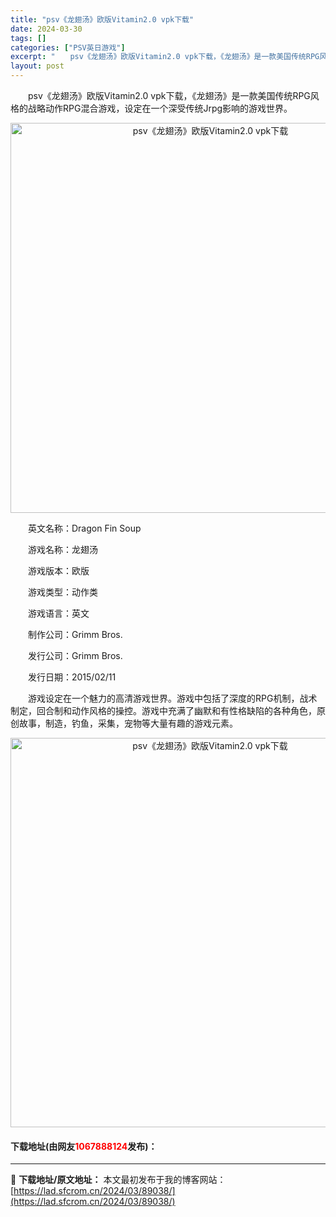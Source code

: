 ```yaml
---
title: "psv《龙翅汤》欧版Vitamin2.0 vpk下载"
date: 2024-03-30
tags: []
categories: ["PSV英日游戏"]
excerpt: "　　psv《龙翅汤》欧版Vitamin2.0 vpk下载，《龙翅汤》是一款美国传统RPG风格的战略动作RPG混合游戏，设定在一个深受传统Jrpg影响的游戏世界。 　　英文名称：Dragon Fin Soup 　　游戏名称：龙翅汤 　　游戏版本：欧版 　　游戏类型：动作类 　　游戏语言：英文 　　制作&hellip;"
layout: post
---
```


 <p>　　psv《龙翅汤》欧版Vitamin2.0 vpk下载，《龙翅汤》是一款美国传统RPG风格的战略动作RPG混合游戏，设定在一个深受传统Jrpg影响的游戏世界。</p> <p align="center"><img align="" border="0" src="https://lad.sfcrom.cn/wp-content/uploads/2024/03/20240330_66077c58f2abc.png" width="624" alt="psv《龙翅汤》欧版Vitamin2.0 vpk下载" /></p> <p>　　英文名称：Dragon Fin Soup</p> <p>　　游戏名称：龙翅汤</p> <p>　　游戏版本：欧版</p> <p>　　游戏类型：动作类</p> <p>　　游戏语言：英文</p> <p>　　制作公司：Grimm Bros.</p> <p>　　发行公司：Grimm Bros.</p> <p>　　发行日期：2015/02/11</p> <p>　　游戏设定在一个魅力的高清游戏世界。游戏中包括了深度的RPG机制，战术制定，回合制和动作风格的操控。游戏中充满了幽默和有性格缺陷的各种角色，原创故事，制造，钓鱼，采集，宠物等大量有趣的游戏元素。</p> <p align="center"><img align="" border="0" src="https://lad.sfcrom.cn/wp-content/uploads/2024/03/20240330_66077c5a2f413.png" width="623" alt="psv《龙翅汤》欧版Vitamin2.0 vpk下载" /></p> <p><h4>下载地址(由网友<font color="red">1067888124</font>发布)：</h4></p> 

---
📖 **下载地址/原文地址：** 本文最初发布于我的博客网站：[https://lad.sfcrom.cn/2024/03/89038/](https://lad.sfcrom.cn/2024/03/89038/)
